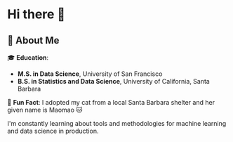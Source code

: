 # Hi there 👋

## 🚀 About Me
🎓 **Education**:  
   - **M.S. in Data Science**, University of San Francisco  
   - **B.S. in Statistics and Data Science**, University of California, Santa Barbara

🐾 **Fun Fact**: I adopted my cat from a local Santa Barbara shelter and her given name is Maomao 🐱

I'm constantly learning about tools and methodologies for machine learning and data science in production. 
